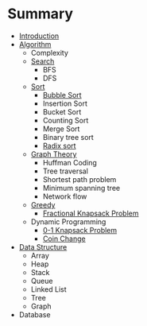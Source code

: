 # Summary

* [Introduction](README.md)
* [Algorithm](algorithm-and-datastructure/algorithm.md)
  * Complexity
  * [Search](algorithm-and-datastructure/algorithm/search.md)
    * BFS
    * DFS
  * [Sort](algorithm-and-datastructure/algorithm/sort.md)
    * [Bubble Sort](algorithm-and-datastructure/algorithm/sort/bubble-sort.md)
    * Insertion Sort
    * Bucket Sort
    * Counting Sort
    * Merge Sort
    * Binary tree sort
    * [Radix sort](algorithm-and-datastructure/algorithm/sort/radix-sort.md)
  * [Graph Theory ](algorithm-and-datastructure/algorithm/graph-theory.md)
    * Huffman Coding
    * Tree traversal 
    * Shortest path problem
    * Minimum spanning tree
    * Network flow
  * [Greedy](algorithm-and-datastructure/algorithm/greedy.md)
    * [Fractional Knapsack Problem](algorithm-and-datastructure/algorithm/greedy/fractional-knapsack-problem.md)
  * Dynamic Programming
    * [0-1 Knapsack Problem](0-1-knapsack-problem.md)
    * [Coin Change](coin-change.md)
* [Data Structure](data-structure.md)
  * Array
  * Heap
  * Stack
  * Queue
  * Linked List
  * Tree
  * Graph
* Database

